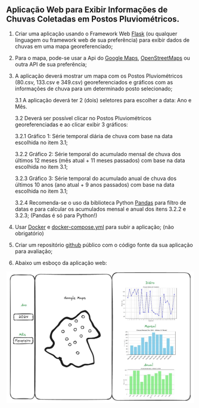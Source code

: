## Aplicação Web para Exibir Informações de Chuvas Coletadas em Postos Pluviométricos.

1. Criar uma aplicação usando o Framework Web [Flask](https://flask.palletsprojects.com/en/3.0.x/) (ou qualquer linguagem ou framework web de sua preferência) para exibir dados de chuvas em uma mapa georeferenciado;

2. Para o mapa, pode-se usar a Api do [Google Maps](https://developers.google.com/maps/apis-by-platform?hl=pt-br), [OpenStreetMaps](https://wiki.openstreetmap.org/wiki/API) ou outra API de sua preferência;

3. A aplicação deverá mostrar um mapa com os Postos Pluviométricos (80.csv, 133.csv e 349.csv) georeferenciados e gráficos com as informações de chuva para um determinado posto selecionado;

    3.1 A aplicação deverá ter 2 (dois) seletores para escolher a data: Ano e Mês.

    3.2 Deverá ser possível clicar no Postos Pluviométricos georeferenciadas e ao clicar exibir 3 gráficos:

    3.2.1 Gráfico 1: Série temporal diária de chuva com base na data escolhida no item 3.1;

    3.2.2 Gráfico 2: Série temporal do acumulado mensal de chuva dos últimos 12 meses (mês atual + 11 meses passados) com base na data escolhida no item 3.1;

    3.2.3 Gráfico 3: Série temporal do acumulado anual de chuva dos últimos 10 anos (ano atual + 9 anos passados) com base na data escolhida no item 3.1;

    3.2.4 Recomenda-se o uso da biblioteca Python [Pandas](http://pandas.pydata.org) para filtro de datas e para calcular os acumulados mensal e anual dos itens 3.2.2 e 3.2.3; (Pandas é só para Python!)

5. Usar [Docker](https://www.docker.com/) e [docker-compose.yml](https://docs.docker.com/compose/) para subir a aplicação; (não obrigatório)

6. Criar um repositório [github](https://github.com) público com o código fonte da sua aplicação para avaliação;

7. Abaixo um esboço da aplicação web:

![title](./imagem.jpg)

